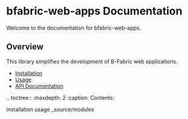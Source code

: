 # bfabric-web-apps Documentation

Welcome to the documentation for bfabric-web-apps.

## Overview

This library simplifies the development of B-Fabric web applications.

- [Installation](installation)
- [Usage](usage)
- [API Documentation](./_source/modules)


.. toctree::
   :maxdepth: 2
   :caption: Contents:

   installation
   usage
   _source/modules



